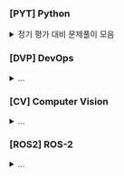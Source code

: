 ### [PYT] Python

<details>
    <summary>정기 평가 대비 문제풀이 모음</summary>
  </br>
  
  - ✅ : 풀이 완료
  - ⏳ : 풀이 중
  - ✔️ : 코드 참고

  |코드 번호|이름|난이도|풀이 유형|풀이 코드|풀이 시간|상태|
  |:------:|:------|:------:|:------|:------|:------|:------:|
  |        |       |        |       |       |       |        |
  
  <!-- 이 부분은 주석입니다. 나중에 문제 푸신거 이 포맷 따라서 그대로 추가하면 됩니다.

    |**258712**|[가장많이받은선물](https://school.programmers.co.kr/learn/courses/30/lessons/258712)|Lv.1|`동적 계획법(DP)`|[01_가장많이받은선물.py](./[PYT]/01_가장많이받은선물.py)|00:43:00.00|✅|
    
    -->

  
</details>

### [DVP] DevOps

<details>
    <summary> ... </summary>
  </br>

</details>

### [CV] Computer Vision

<details>
    <summary> ... </summary>
  </br>

</details>

### [ROS2] ROS-2

<details>
    <summary> ... </summary>
  </br>

</details>